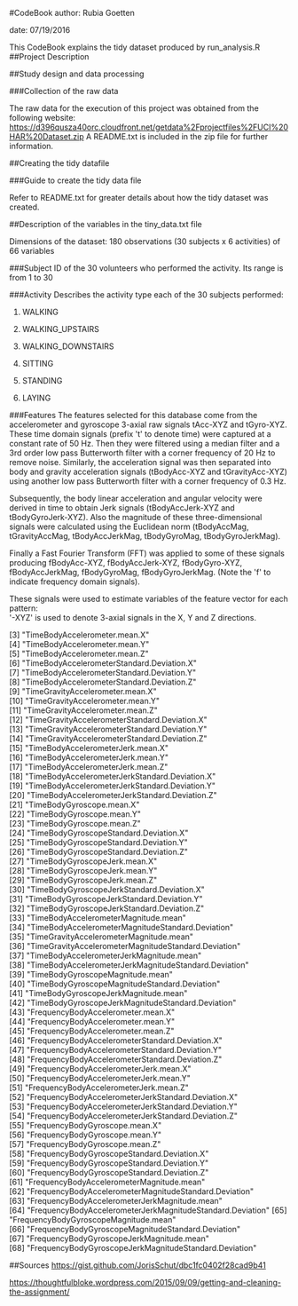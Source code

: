 #CodeBook
author: Rubia Goetten 

date: 07/19/2016

This CodeBook explains the tidy dataset produced by run_analysis.R
##Project Description

##Study design and data processing

###Collection of the raw data

The raw data for the execution of this project was obtained from the following website: 
https://d396qusza40orc.cloudfront.net/getdata%2Fprojectfiles%2FUCI%20HAR%20Dataset.zip
A README.txt is included in the zip file for further information.

##Creating the tidy datafile

###Guide to create the tidy data file

Refer to README.txt for greater details about how the tidy dataset was created.

##Description of the variables in the tiny_data.txt file

Dimensions of the dataset: 180 observations (30 subjects x 6 activities) of 66 variables

###Subject
ID of the 30 volunteers who performed the activity. Its range is from 1 to 30

###Activity
Describes the activity type each of the 30 subjects performed:

1. WALKING

2. WALKING_UPSTAIRS

3. WALKING_DOWNSTAIRS

4. SITTING

5. STANDING

6. LAYING

###Features
The features selected for this database come from the accelerometer and gyroscope 3-axial raw signals tAcc-XYZ and tGyro-XYZ. These time domain signals (prefix 't' to denote time) were captured at a constant rate of 50 Hz. Then they were filtered using a median filter and a 3rd order low pass Butterworth filter with a corner frequency of 20 Hz to remove noise. Similarly, the acceleration signal was then separated into body and gravity acceleration signals (tBodyAcc-XYZ and tGravityAcc-XYZ) using another low pass Butterworth filter with a corner frequency of 0.3 Hz. 

Subsequently, the body linear acceleration and angular velocity were derived in time to obtain Jerk signals (tBodyAccJerk-XYZ and tBodyGyroJerk-XYZ). Also the magnitude of these three-dimensional signals were calculated using the Euclidean norm (tBodyAccMag, tGravityAccMag, tBodyAccJerkMag, tBodyGyroMag, tBodyGyroJerkMag). 

Finally a Fast Fourier Transform (FFT) was applied to some of these signals producing fBodyAcc-XYZ, fBodyAccJerk-XYZ, fBodyGyro-XYZ, fBodyAccJerkMag, fBodyGyroMag, fBodyGyroJerkMag. (Note the 'f' to indicate frequency domain signals). 

These signals were used to estimate variables of the feature vector for each pattern:  
'-XYZ' is used to denote 3-axial signals in the X, Y and Z directions.

 [3] "TimeBodyAccelerometer.mean.X"                             
 [4] "TimeBodyAccelerometer.mean.Y"                             
 [5] "TimeBodyAccelerometer.mean.Z"                             
 [6] "TimeBodyAccelerometerStandard.Deviation.X"                
 [7] "TimeBodyAccelerometerStandard.Deviation.Y"                
 [8] "TimeBodyAccelerometerStandard.Deviation.Z"                
 [9] "TimeGravityAccelerometer.mean.X"                          
[10] "TimeGravityAccelerometer.mean.Y"                          
[11] "TimeGravityAccelerometer.mean.Z"                          
[12] "TimeGravityAccelerometerStandard.Deviation.X"             
[13] "TimeGravityAccelerometerStandard.Deviation.Y"             
[14] "TimeGravityAccelerometerStandard.Deviation.Z"             
[15] "TimeBodyAccelerometerJerk.mean.X"                         
[16] "TimeBodyAccelerometerJerk.mean.Y"                         
[17] "TimeBodyAccelerometerJerk.mean.Z"                         
[18] "TimeBodyAccelerometerJerkStandard.Deviation.X"            
[19] "TimeBodyAccelerometerJerkStandard.Deviation.Y"            
[20] "TimeBodyAccelerometerJerkStandard.Deviation.Z"            
[21] "TimeBodyGyroscope.mean.X"                                 
[22] "TimeBodyGyroscope.mean.Y"                                 
[23] "TimeBodyGyroscope.mean.Z"                                 
[24] "TimeBodyGyroscopeStandard.Deviation.X"                    
[25] "TimeBodyGyroscopeStandard.Deviation.Y"                    
[26] "TimeBodyGyroscopeStandard.Deviation.Z"                    
[27] "TimeBodyGyroscopeJerk.mean.X"                             
[28] "TimeBodyGyroscopeJerk.mean.Y"                             
[29] "TimeBodyGyroscopeJerk.mean.Z"                             
[30] "TimeBodyGyroscopeJerkStandard.Deviation.X"                
[31] "TimeBodyGyroscopeJerkStandard.Deviation.Y"                
[32] "TimeBodyGyroscopeJerkStandard.Deviation.Z"                
[33] "TimeBodyAccelerometerMagnitude.mean"                      
[34] "TimeBodyAccelerometerMagnitudeStandard.Deviation"         
[35] "TimeGravityAccelerometerMagnitude.mean"                   
[36] "TimeGravityAccelerometerMagnitudeStandard.Deviation"      
[37] "TimeBodyAccelerometerJerkMagnitude.mean"                  
[38] "TimeBodyAccelerometerJerkMagnitudeStandard.Deviation"     
[39] "TimeBodyGyroscopeMagnitude.mean"                          
[40] "TimeBodyGyroscopeMagnitudeStandard.Deviation"             
[41] "TimeBodyGyroscopeJerkMagnitude.mean"                      
[42] "TimeBodyGyroscopeJerkMagnitudeStandard.Deviation"         
[43] "FrequencyBodyAccelerometer.mean.X"                        
[44] "FrequencyBodyAccelerometer.mean.Y"                        
[45] "FrequencyBodyAccelerometer.mean.Z"                        
[46] "FrequencyBodyAccelerometerStandard.Deviation.X"           
[47] "FrequencyBodyAccelerometerStandard.Deviation.Y"           
[48] "FrequencyBodyAccelerometerStandard.Deviation.Z"           
[49] "FrequencyBodyAccelerometerJerk.mean.X"                    
[50] "FrequencyBodyAccelerometerJerk.mean.Y"                    
[51] "FrequencyBodyAccelerometerJerk.mean.Z"                    
[52] "FrequencyBodyAccelerometerJerkStandard.Deviation.X"       
[53] "FrequencyBodyAccelerometerJerkStandard.Deviation.Y"       
[54] "FrequencyBodyAccelerometerJerkStandard.Deviation.Z"       
[55] "FrequencyBodyGyroscope.mean.X"                            
[56] "FrequencyBodyGyroscope.mean.Y"                            
[57] "FrequencyBodyGyroscope.mean.Z"                            
[58] "FrequencyBodyGyroscopeStandard.Deviation.X"               
[59] "FrequencyBodyGyroscopeStandard.Deviation.Y"               
[60] "FrequencyBodyGyroscopeStandard.Deviation.Z"               
[61] "FrequencyBodyAccelerometerMagnitude.mean"                 
[62] "FrequencyBodyAccelerometerMagnitudeStandard.Deviation"    
[63] "FrequencyBodyAccelerometerJerkMagnitude.mean"             
[64] "FrequencyBodyAccelerometerJerkMagnitudeStandard.Deviation"
[65] "FrequencyBodyGyroscopeMagnitude.mean"                     
[66] "FrequencyBodyGyroscopeMagnitudeStandard.Deviation"        
[67] "FrequencyBodyGyroscopeJerkMagnitude.mean"                 
[68] "FrequencyBodyGyroscopeJerkMagnitudeStandard.Deviation" 

##Sources
https://gist.github.com/JorisSchut/dbc1fc0402f28cad9b41

https://thoughtfulbloke.wordpress.com/2015/09/09/getting-and-cleaning-the-assignment/
